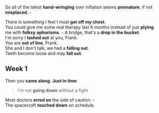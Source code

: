 So all of the latest **hand-wringing** over inflation seems **premature**, if not **misplaced**. -  

There is something I feel I must **get off my chest**.  
You could give me some real therapy last 6 months instead of just **plying** me with **folksy** **aphorisms**. - 
A bridge, that's a **drop in the bucket**.  
I'm sorry I **lashed out** at you, Frank.  
You are **out of line**, Frank.  
She and I don't talk, we had a **falling out**.  
Teeth become loose and may **fall out**.

## Week 1 

Then you **came along**. **Just in time**  
> I'm not **going down** without a fight  

Most doctors **erred on** the side of caution. -  
The spacecraft **touched down** on schedule.  


